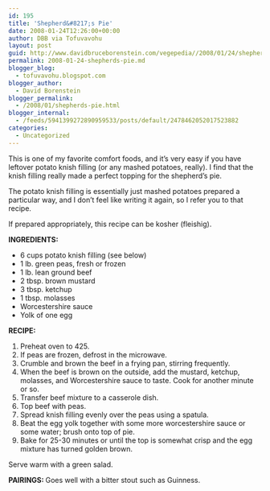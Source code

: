 ```yaml
---
id: 195
title: 'Shepherd&#8217;s Pie'
date: 2008-01-24T12:26:00+00:00
author: DBB via Tofuvavohu
layout: post
guid: http://www.davidbruceborenstein.com/vegepedia//2008/01/24/shepherds-pie/
permalink: 2008-01-24-shepherds-pie.md
blogger_blog:
  - tofuvavohu.blogspot.com
blogger_author:
  - David Borenstein
blogger_permalink:
  - /2008/01/shepherds-pie.html
blogger_internal:
  - /feeds/5941399272890959533/posts/default/2478462052017523882
categories:
  - Uncategorized
---
```

This is one of my favorite comfort foods, and it&#8217;s very easy if you have leftover potato knish filling (or any mashed potatoes, really). I find that the knish filling really made a perfect topping for the shepherd&#8217;s pie.

The potato knish filling is essentially just mashed potatoes prepared a particular way, and I don&#8217;t feel like writing it again, so I refer you to that recipe.

If prepared appropriately, this recipe can be kosher (fleishig).

<span style="font-weight: bold;">INGREDIENTS:<br /></span> 

  * 6 cups potato knish filling (see below)
  * 1 lb. green peas, fresh or frozen
  * 1 lb. lean ground beef
  * 2 tbsp. brown mustard
  * 3 tbsp. ketchup
  * 1 tbsp. molasses
  * Worcestershire sauce
  * Yolk of one egg

<span style="font-weight: bold;">RECIPE:</span> 

  1. Preheat oven to 425.
  2. If peas are frozen, defrost in the microwave.
  3. Crumble and brown the beef in a frying pan, stirring frequently.
  4. When the beef is brown on the outside, add the mustard, ketchup, molasses, and Worcestershire sauce to taste. Cook for another minute or so.
  5. Transfer beef mixture to a casserole dish.
  6. Top beef with peas.
  7. Spread knish filling evenly over the peas using a spatula.
  8. Beat the egg yolk together with some more worcestershire sauce or some water; brush onto top of pie.
  9. Bake for 25-30 minutes or until the top is somewhat crisp and the egg mixture has turned golden brown.

Serve warm with a green salad.

<span style="font-weight: bold;">PAIRINGS: </span>Goes well with a bitter stout such as Guinness.